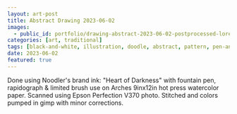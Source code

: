 ```yaml
---
layout: art-post
title: Abstract Drawing 2023-06-02
images:
  - public_id: portfolio/drawing-abstract-2023-06-02-postprocessed-lores
categories: [art, traditional]
tags: [black-and-white, illustration, doodle, abstract, pattern, pen-and-ink]
date: 2023-06-02
featured: true
---
```

Done using Noodler's brand ink: "Heart of Darkness" with fountain pen, rapidograph & limited brush use on Arches 9inx12in hot press watercolor paper. Scanned using Epson Perfection V370 photo. Stitched and colors pumped in gimp with minor corrections. 
